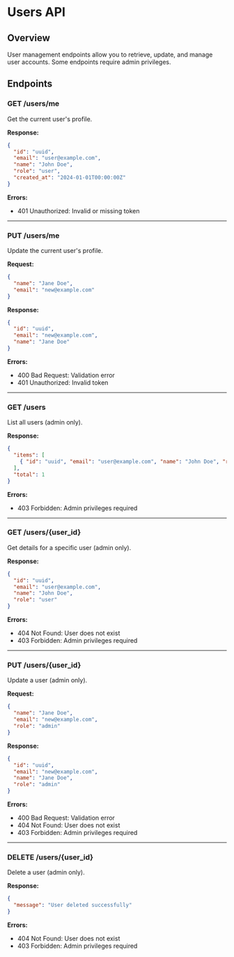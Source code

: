 # Users API

## Overview

User management endpoints allow you to retrieve, update, and manage user accounts. Some endpoints require admin privileges.

## Endpoints

### GET /users/me
Get the current user's profile.

**Response:**
```json
{
  "id": "uuid",
  "email": "user@example.com",
  "name": "John Doe",
  "role": "user",
  "created_at": "2024-01-01T00:00:00Z"
}
```
**Errors:**
- 401 Unauthorized: Invalid or missing token

---

### PUT /users/me
Update the current user's profile.

**Request:**
```json
{
  "name": "Jane Doe",
  "email": "new@example.com"
}
```
**Response:**
```json
{
  "id": "uuid",
  "email": "new@example.com",
  "name": "Jane Doe"
}
```
**Errors:**
- 400 Bad Request: Validation error
- 401 Unauthorized: Invalid token

---

### GET /users
List all users (admin only).

**Response:**
```json
{
  "items": [
    { "id": "uuid", "email": "user@example.com", "name": "John Doe", "role": "user" }
  ],
  "total": 1
}
```
**Errors:**
- 403 Forbidden: Admin privileges required

---

### GET /users/{user_id}
Get details for a specific user (admin only).

**Response:**
```json
{
  "id": "uuid",
  "email": "user@example.com",
  "name": "John Doe",
  "role": "user"
}
```
**Errors:**
- 404 Not Found: User does not exist
- 403 Forbidden: Admin privileges required

---

### PUT /users/{user_id}
Update a user (admin only).

**Request:**
```json
{
  "name": "Jane Doe",
  "email": "new@example.com",
  "role": "admin"
}
```
**Response:**
```json
{
  "id": "uuid",
  "email": "new@example.com",
  "name": "Jane Doe",
  "role": "admin"
}
```
**Errors:**
- 400 Bad Request: Validation error
- 404 Not Found: User does not exist
- 403 Forbidden: Admin privileges required

---

### DELETE /users/{user_id}
Delete a user (admin only).

**Response:**
```json
{
  "message": "User deleted successfully"
}
```
**Errors:**
- 404 Not Found: User does not exist
- 403 Forbidden: Admin privileges required 